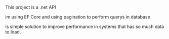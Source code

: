 This project is a .net API 
  
  im using EF Core and using pagination to perform querys in database
  
  is simple solution to improve performance in systems that has so much data to load.
